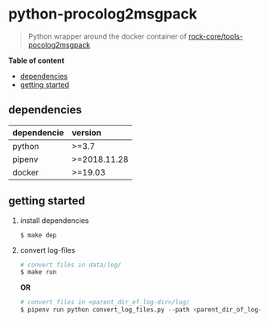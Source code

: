 # python-procolog2msgpack
> Python wrapper around the docker container of [rock-core/tools-pocolog2msgpack](https://github.com/rock-core/tools-pocolog2msgpack)

**Table of content**
- [dependencies](#dependencies)
- [getting started](#getting-started)

## dependencies
| dependencie | version      |
| :---------- | :----------- |
| python      | >=3.7        |
| pipenv      | >=2018.11.28 |
| docker      | >=19.03      |

## getting started

1. install dependencies
   ```shell
   $ make dep
   ```
1. convert log-files
   ```python
   # convert files in data/log/
   $ make run
   ```
   **OR**
   ```python
   # convert files in <parent_dir_of_log-dir>/log/
   $ pipenv run python convert_log_files.py --path <parent_dir_of_log-dir>
   ```

